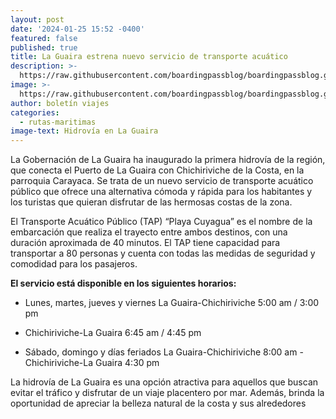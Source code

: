 ```yaml
---
layout: post
date: '2024-01-25 15:52 -0400'
featured: false
published: true
title: La Guaira estrena nuevo servicio de transporte acuático
description: >-
  https://raw.githubusercontent.com/boardingpassblog/boardingpassblog.github.io/main/assets/images/1hidrovia.png
image: >-
  https://raw.githubusercontent.com/boardingpassblog/boardingpassblog.github.io/main/assets/images/1hidrovia.png
author: boletín viajes
categories:
  - rutas-maritimas
image-text: Hidrovía en La Guaira
---
```


La Gobernación de La Guaira ha inaugurado la primera hidrovía de la región, que conecta el Puerto de La Guaira con Chichiriviche de la Costa, en la parroquia Carayaca. Se trata de un nuevo servicio de transporte acuático público que ofrece una alternativa cómoda y rápida para los habitantes y los turistas que quieran disfrutar de las hermosas costas de la zona.

El Transporte Acuático Público (TAP) “Playa Cuyagua” es el nombre de la embarcación que realiza el trayecto entre ambos destinos, con una duración aproximada de 40 minutos. El TAP tiene capacidad para transportar a 80 personas y cuenta con todas las medidas de seguridad y comodidad para los pasajeros.

**El servicio está disponible en los siguientes horarios:**
- Lunes, martes, jueves y viernes
La Guaira-Chichiriviche
5:00 am / 3:00 pm
- Chichiriviche-La Guaira
6:45 am / 4:45 pm

- Sábado, domingo y días feriados
La Guaira-Chichiriviche
8:00 am
-Chichiriviche-La Guaira
4:30 pm

La hidrovía de La Guaira es una opción atractiva para aquellos que buscan evitar el tráfico y disfrutar de un viaje placentero por mar. Además, brinda la oportunidad de apreciar la belleza natural de la costa y sus alrededores
